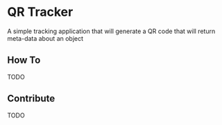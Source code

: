 # QR Tracker

A simple tracking application that will generate a QR code that will return meta-data about an object

## How To

TODO

## Contribute

TODO
